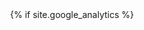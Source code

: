 <div align="center" class="site-footer site-footer-credits">
  {% if site.google_analytics %}
    <script type="text/javascript">
      (function(i,s,o,g,r,a,m){i['GoogleAnalyticsObject']=r;i[r]=i[r]||function(){
      (i[r].q=i[r].q||[]).push(arguments)},i[r].l=1*new Date();a=s.createElement(o),
      m=s.getElementsByTagName(o)[0];a.async=1;a.src=g;m.parentNode.insertBefore(a,m)
      })(window,document,'script','//www.google-analytics.com/analytics.js','ga');

      ga('create', '{{ site.google_analytics }}', 'auto');
      ga('send', 'pageview');
    </script>
  {% endif %}
  <p><strong> Copyright &copy; Felipe A. Moreno ~ Jenazads </strong></p>
</div>
